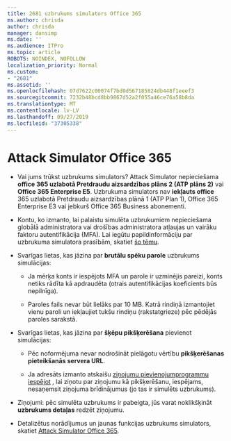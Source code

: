 ```yaml
---
title: 2681 uzbrukums simulators Office 365
ms.author: chrisda
author: chrisda
manager: dansimp
ms.date: ''
ms.audience: ITPro
ms.topic: article
ROBOTS: NOINDEX, NOFOLLOW
localization_priority: Normal
ms.custom:
- "2681"
ms.assetid: ''
ms.openlocfilehash: 07d7622c00074f7bd0d567185824db448f1eeef3
ms.sourcegitcommit: 7232b48bcd8bb9867d52a2f055a46ce76a58b8da
ms.translationtype: MT
ms.contentlocale: lv-LV
ms.lasthandoff: 09/27/2019
ms.locfileid: "37305338"
---
```

# <a name="attack-simulator-in-office-365"></a>Attack Simulator Office 365

- Vai jums trūkst uzbrukums simulators? Attack Simulator nepieciešama **office 365 uzlabotā Pretdraudu aizsardzības plāns 2 (ATP plāns 2)** vai **Office 365 Enterprise E5**. Uzbrukuma simulators nav **iekļauts office** 365 uzlabotā Pretdraudu aizsardzības plānā 1 (ATP Plan 1), Office 365 Enterprise E3 vai jebkurš Office 365 Business abonementi.

- Kontu, ko izmanto, lai palaistu simulēta uzbrukumiem nepieciešama globālā administratora vai drošības administratora atļaujas un vairāku faktoru autentifikācija (MFA). Lai iegūtu papildinformāciju par uzbrukuma simulatora prasībām, skatiet [šo tēmu](https://docs.microsoft.com/office365/securitycompliance/attack-simulator#before-you-begin).

- Svarīgas lietas, kas jāzina par **brutālu spēku parole** uzbrukums simulācijas:

  - Ja mērķa konts ir iespējots MFA un parole ir uzminējis pareizi, konts netiks rādīta kā apdraudēta (otrais autentifikācijas koeficients būs nepilnīga).

  - Paroles fails nevar būt lielāks par 10 MB. Katrā rindiņā izmantojiet vienu paroli un iekļaujiet tukšu rindiņu (rakstatgrieze) pēc pēdējās paroles sarakstā.

- Svarīgas lietas, kas jāzina par **šķēpu pikšķerēšana** pievienot simulācijas:

  - Pēc noformējuma nevar nodrošināt pielāgotu vērtību **pikšķerēšanas pieteikšanās servera URL**.

  - Ja adresāts izmanto atskaišu [ziņojumu pievienojumprogrammu iespējot](https://docs.microsoft.com/microsoft-365/security/office-365-security/enable-the-report-message-add-in) , lai ziņotu par ziņojumu kā pikšķerēšanu, iespējams, nesaņemsit ziņojuma brīdinājumus (jo tas ir simulēts uzbrukums).

- Ziņojumi: pēc simulēta uzbrukums ir pabeigta, jūs varat noklikšķināt **uzbrukums detaļas** redzēt ziņojumu.

- Detalizētus norādījumus un jaunas funkcijas uzbrukums simulators, skatiet [Attack Simulator Office 365](https://docs.microsoft.com/microsoft-365/security/office-365-security/attack-simulator).
